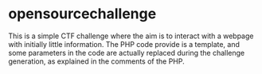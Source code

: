 # opensourcechallenge

This is a simple CTF challenge where the aim is to interact with a webpage with initially little information. The PHP code provide is a template, and some parameters in the code are actually replaced during the challenge generation, as explained in the comments of the PHP. 
